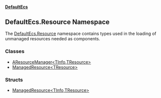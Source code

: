 #### [DefaultEcs](./index.md 'index')
## DefaultEcs.Resource Namespace
The [DefaultEcs.Resource](./DefaultEcs-Resource.md 'DefaultEcs.Resource') namespace contains types used in the loading of unmanaged resources needed as components.  
### Classes
- [AResourceManager&lt;TInfo,TResource&gt;](./DefaultEcs-Resource-AResourceManager-TInfo_TResource-.md 'DefaultEcs.Resource.AResourceManager&lt;TInfo,TResource&gt;')
- [ManagedResource&lt;TResource&gt;](./DefaultEcs-Resource-ManagedResource-TResource-.md 'DefaultEcs.Resource.ManagedResource&lt;TResource&gt;')
### Structs
- [ManagedResource&lt;TInfo,TResource&gt;](./DefaultEcs-Resource-ManagedResource-TInfo_TResource-.md 'DefaultEcs.Resource.ManagedResource&lt;TInfo,TResource&gt;')
